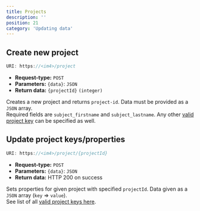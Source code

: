 ```yaml
---
title: Projects
description: ''
position: 21
category: 'Updating data'
---
```


## Create new project

```js
URI: https://<im4>/project
```

- **Request-type:** `POST`
- **Parameters:** `{data}`: `JSON`
- **Return data:**
  `{projectId}` `(integer)`

Creates a new project and returns `project-id`. Data must be provided as a `JSON` array. <br>
Required fields are `subject_firstname` and `subject_lastname`.
Any other [valid project key](/project-keys) can be specified as well.

## Update project keys/properties

```js
URI: https://<im4>/project/{projectId}
```

- **Request-type:** `POST`
- **Parameters:** `{data}`: `JSON`
- **Return data:** HTTP 200 on success

Sets properties for given project with specified `projectId`. Data given as a `JSON` array (`key` => `value`).
<br>See list of all [valid project keys here](/project-keys).

